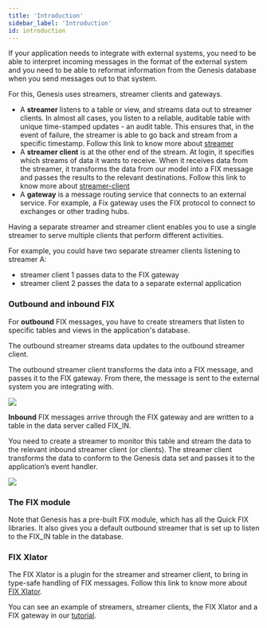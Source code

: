 ```yaml
---
title: 'Introduction'
sidebar_label: 'Introduction'
id: introduction
---
```

If your application needs to integrate with external systems, you need to be able to interpret incoming messages in the format of the external system and you need to be able to reformat information from the Genesis database when you send messages out to that system.

For this, Genesis uses streamers, streamer clients and gateways.

* A **streamer** listens to a table or view, and streams data out to streamer clients. In almost all cases, you listen to a reliable, auditable table with unique time-stamped updates - an audit table. This ensures that, in the event of failure, the streamer is able to go back and stream from a specific timestamp.
  Follow this link to know more about [streamer](/03_server-modules/10_integration/04_gateways-and-streamers/02_streamer.md)
* A **streamer client** is at the other end of the stream. At login, it specifies which streams of data it wants to receive. When it receives data from the streamer, it transforms the data from our model into a FIX message and passes the results to the relevant destinations.
  Follow this link to know more about [streamer-client](/03_server-modules/10_integration/04_gateways-and-streamers/03_streamer-client.md)
* A **gateway** is a message routing service that connects to an external service. For example, a Fix gateway uses the FIX protocol to connect to exchanges or other trading hubs.

Having a separate streamer and streamer client enables you to use a single streamer to serve multiple clients that perform different activities.

For example, you could have two separate streamer clients listening to streamer A:

* streamer client 1 passes data to the FIX gateway
* streamer client 2 passes the data to a separate external application

### Outbound and inbound FIX

For **outbound** FIX messages, you have to create streamers that listen to specific tables and views in the application's database.

The outbound streamer streams data updates to the outbound streamer client.

The outbound streamer client transforms the data into a FIX message, and passes it to the FIX gateway. From there, the message is sent to the external system you are integrating with.

![](/img/fixout.png)

**Inbound** FIX messages arrive through the FIX gateway and are written to a table in the data server called FIX_IN.

You need to create a streamer to monitor this table and stream the data to the relevant inbound streamer client (or clients). The streamer client transforms the data to conform to the Genesis data set and passes it to the application’s event handler.

![](/img/fixin.png)

### The FIX module

Note that Genesis has a pre-built FIX module, which has all the Quick FIX libraries. It also gives you a default outbound streamer that is set up to listen to the FIX_IN table in the database.

### FIX Xlator
The FIX Xlator is a plugin for the streamer and streamer client, to bring in type-safe handling of FIX messages.
Follow this link to know more about [FIX Xlator](/03_server-modules/10_integration/04_gateways-and-streamers/04_fix-xlator.md).

You can see an example of streamers, streamer clients, the FIX Xlator and a FIX gateway in our [tutorial](/01_getting-started/05_tutorials/12_integrate-a-fix-gateway.md).
